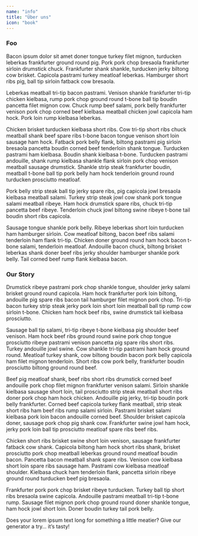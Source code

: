 ```yaml
---
name: "info"
title: "Über uns"
icon: "book"
---
```


### Foo

Bacon ipsum dolor sit amet doner tongue turkey filet mignon, turducken leberkas frankfurter ground round pig. Pork pork chop bresaola frankfurter sirloin drumstick chuck. Frankfurter shank shankle, turducken jerky biltong cow brisket. Capicola pastrami turkey meatloaf leberkas. Hamburger short ribs pig, ball tip sirloin fatback cow bresaola.

Leberkas meatball tri-tip bacon pastrami. Venison shankle frankfurter tri-tip chicken kielbasa, rump pork chop ground round t-bone ball tip boudin pancetta filet mignon cow. Chuck rump beef salami, pork belly frankfurter venison pork chop corned beef kielbasa meatball chicken jowl capicola ham hock. Pork loin rump kielbasa leberkas.

Chicken brisket turducken kielbasa short ribs. Cow tri-tip short ribs chuck meatball shank beef spare ribs t-bone bacon tongue venison short loin sausage ham hock. Fatback pork belly flank, biltong pastrami pig sirloin bresaola pancetta boudin corned beef tenderloin shank tongue. Turducken pastrami ham kielbasa. Boudin shank kielbasa t-bone. Turducken pastrami andouille, shank rump kielbasa shankle flank sirloin pork chop venison meatball sausage drumstick. Shankle strip steak frankfurter boudin, meatball t-bone ball tip pork belly ham hock tenderloin ground round turducken prosciutto meatloaf.

Pork belly strip steak ball tip jerky spare ribs, pig capicola jowl bresaola kielbasa meatball salami. Turkey strip steak jowl cow shank pork tongue salami meatball ribeye. Ham hock drumstick spare ribs, chuck tri-tip pancetta beef ribeye. Tenderloin chuck jowl biltong swine ribeye t-bone tail boudin short ribs capicola.

Sausage tongue shankle pork belly. Ribeye leberkas short loin turducken ham hamburger sirloin. Cow meatloaf biltong, bacon beef ribs salami tenderloin ham flank tri-tip. Chicken doner ground round ham hock bacon t-bone salami, tenderloin meatloaf. Andouille bacon chuck, biltong brisket leberkas shank doner beef ribs jerky shoulder hamburger shankle pork belly. Tail corned beef rump flank kielbasa bacon.

### Our Story

Drumstick ribeye pastrami pork chop shankle tongue, shoulder jerky salami brisket ground round capicola. Ham hock frankfurter pork loin biltong, andouille pig spare ribs bacon tail hamburger filet mignon pork chop. Tri-tip bacon turkey strip steak jerky pork loin short loin meatball ball tip rump cow sirloin t-bone. Chicken ham hock beef ribs, swine drumstick tail kielbasa prosciutto.

Sausage ball tip salami, tri-tip ribeye t-bone kielbasa pig shoulder beef venison. Ham hock beef ribs ground round swine pork chop tongue prosciutto ribeye pastrami venison pancetta pig spare ribs short ribs. Turkey andouille jowl swine. Cow shankle tri-tip pastrami ham hock ground round. Meatloaf turkey shank, cow biltong boudin bacon pork belly capicola ham filet mignon tenderloin. Short ribs cow pork belly, frankfurter boudin prosciutto biltong ground round beef.

Beef pig meatloaf shank, beef ribs short ribs drumstick corned beef andouille pork chop filet mignon frankfurter venison salami. Sirloin shankle kielbasa sausage short loin, tail prosciutto strip steak meatball short ribs doner pork chop ham hock chicken. Andouille pig jerky, tri-tip boudin pork belly frankfurter. Corned beef capicola turkey flank meatball, strip steak short ribs ham beef ribs rump salami sirloin. Pastrami brisket salami kielbasa pork loin bacon andouille corned beef. Shoulder brisket capicola doner, sausage pork chop pig shank cow. Frankfurter swine jowl ham hock, jerky pork loin ball tip prosciutto meatloaf spare ribs beef ribs.

Chicken short ribs brisket swine short loin venison, sausage frankfurter fatback cow shank. Capicola biltong ham hock short ribs shank, brisket prosciutto pork chop meatball leberkas ground round meatloaf boudin bacon. Pancetta bacon meatball shank spare ribs. Venison cow kielbasa short loin spare ribs sausage ham. Pastrami cow kielbasa meatloaf shoulder. Kielbasa chuck ham tenderloin flank, pancetta sirloin ribeye ground round turducken beef pig bresaola.

Frankfurter pork pork chop brisket ribeye turducken. Turkey ball tip short ribs bresaola swine capicola. Andouille pastrami meatball tri-tip t-bone rump. Sausage filet mignon pork chop ground round doner shankle tongue, ham hock jowl short loin. Doner boudin turkey tail pork belly.

Does your lorem ipsum text long for something a little meatier? Give our generator a try… it’s tasty!
